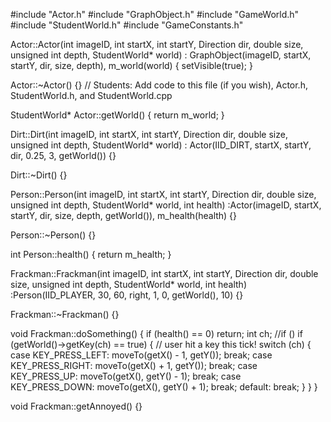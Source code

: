 #include "Actor.h"
#include "GraphObject.h"
#include "GameWorld.h"
#include "StudentWorld.h"
#include "GameConstants.h"

Actor::Actor(int imageID, int startX, int startY, Direction dir, double size, unsigned int depth, StudentWorld* world)
	: GraphObject(imageID, startX, startY, dir, size, depth), m_world(world)
{
	setVisible(true);
}

Actor::~Actor()
{}
// Students:  Add code to this file (if you wish), Actor.h, StudentWorld.h, and StudentWorld.cpp

StudentWorld* Actor::getWorld()
{
	return m_world;
}


Dirt::Dirt(int imageID, int startX, int startY, Direction dir, double size, unsigned int depth, StudentWorld* world)
	: Actor(IID_DIRT, startX, startY, dir, 0.25, 3, getWorld())
{}

Dirt::~Dirt()
{}


Person::Person(int imageID, int startX, int startY, Direction dir, double size, unsigned int depth, StudentWorld* world, int health)
	:Actor(imageID, startX, startY, dir, size, depth, getWorld()), m_health(health)
{}

Person::~Person()
{}

int Person::health()
{
	return m_health;
}


Frackman::Frackman(int imageID, int startX, int startY, Direction dir, double size, unsigned int depth, StudentWorld* world, int health)
	:Person(IID_PLAYER, 30, 60, right, 1, 0, getWorld(), 10)
{}

Frackman::~Frackman()
{}

void Frackman::doSomething()
{
	if (health() == 0)
		return;
	int ch;
	//if ()
	if (getWorld()->getKey(ch) == true)
	{
		// user hit a key this tick!
		switch (ch)
		{
		case KEY_PRESS_LEFT:
			moveTo(getX() - 1, getY());
			break;
		case KEY_PRESS_RIGHT:
			moveTo(getX() + 1, getY());
			break;
		case KEY_PRESS_UP:
			moveTo(getX(), getY() - 1);
			break;
		case KEY_PRESS_DOWN:
			moveTo(getX(), getY() + 1);
			break;
		default:
			break;
		}
	}
}

void Frackman::getAnnoyed()
{}
